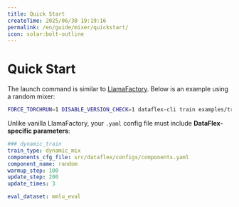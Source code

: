 ```yaml
---
title: Quick Start
createTime: 2025/06/30 19:19:16
permalink: /en/guide/mixer/quickstart/
icon: solar:bolt-outline
---
```


# Quick Start

The launch command is similar to [LlamaFactory](https://github.com/hiyouga/LLaMA-Factory). Below is an example using a random mixer:

```bash
FORCE_TORCHRUN=1 DISABLE_VERSION_CHECK=1 dataflex-cli train examples/train_lora/mixers/random.yaml
```

Unlike vanilla LlamaFactory, your `.yaml` config file must include **DataFlex-specific parameters**:

```yaml
### dynamic_train
train_type: dynamic_mix
components_cfg_file: src/dataflex/configs/components.yaml
component_name: random
warmup_step: 100
update_step: 200
update_times: 3

eval_dataset: mmlu_eval
```